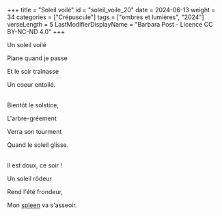 +++
title = "Soleil voilé"
id = "soleil_voile_20"
date = 2024-06-13
weight = 34
categories = ["Crépuscule"]
tags = ["ombres et lumières", "2024"]
verseLength = 5
LastModifierDisplayName = "Barbara Post - Licence CC BY-NC-ND 4.0"
+++

Un soleil voilé

Plane quand je passe

Et le soir traînasse

Un coeur entoilé.

 \
Bientôt le solstice,

L'arbre-gréement

Verra son tourment

Quand le soleil glisse.

 \
Il est doux, ce soir !

Un soleil rôdeur

Rend l'été frondeur,

Mon [spleen](https://fr.wikipedia.org/wiki/Spleen_baudelairien) va s'asseoir.
